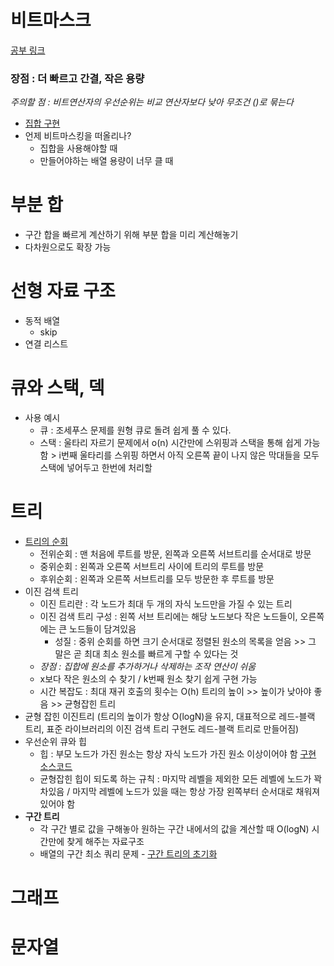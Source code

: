 # 비트마스크
[공부 링크](http://graphics.stanford.edu/~seander/bithacks.html)
### 장점 : 더 빠르고 간결, 작은 용량
*주의할 점 : 비트연산자의 우선순위는 비교 연산자보다 낮아 무조건 ()로 묶는다*
- [집합 구현](https://github.com/rbdus0715/algorithm/blob/main/study2/001_bitmaskBasic.cpp)
- 언제 비트마스킹을 떠올리나?
  - 집합을 사용해야할 때
  - 만들어야하는 배열 용량이 너무 클 때
# 부분 합
- 구간 합을 빠르게 계산하기 위해 부분 합을 미리 계산해놓기
- 다차원으로도 확장 가능
# 선형 자료 구조
- 동적 배열
  - skip
- 연결 리스트
# 큐와 스택, 덱
- 사용 예시
  - 큐 : 조세푸스 문제를 원형 큐로 돌려 쉽게 풀 수 있다.
  - 스택 : 울타리 자르기 문제에서 o(n) 시간만에 스위핑과 스택을 통해 쉽게 가능함 > i번째 울타리를 스위핑 하면서 아직 오른쪽 끝이 나지 않은 막대들을 모두 스택에 넣어두고 한번에 처리할 
# 트리
- [트리의 순회]()
  - 전위순회 : 맨 처음에 루트를 방문, 왼쪽과 오른쪽 서브트리를 순서대로 방문
  - 중위순회 : 왼쪽과 오른쪽 서브트리 사이에 트리의 루트를 방문
  - 후위순회 : 왼쪽과 오른쪽 서브트리를 모두 방문한 후 루트를 방문
- 이진 검색 트리
  - 이진 트리란 : 각 노드가 최대 두 개의 자식 노드만을 가질 수 있는 트리
  - 이진 검색 트리 구성 : 왼쪽 서브 트리에는 해당 노드보다 작은 노드들이, 오른쪽에는 큰 노드들이 담겨있음
    - 성질 : 중위 순회를 하면 크기 순서대로 정렬된 원소의 목록을 얻음 >> 그 말은 곧 최대 최소 원소를 빠르게 구할 수 있다는 것
  - *장점 : 집합에 원소를 추가하거나 삭제하는 조작 연산이 쉬움*
  - x보다 작은 원소의 수 찾기 / k번째 원소 찾기 쉽게 구현 가능
  - 시간 복잡도 : 최대 재귀 호출의 횟수는 O(h) 트리의 높이 >> 높이가 낮아야 좋음 >> 균형잡힌 트리
- 균형 잡힌 이진트리 (트리의 높이가 항상 O(logN)을 유지, 대표적으로 레드-블랙 트리, 표준 라이브러리의 이진 검색 트리 구현도 레드-블랙 트리로 만들어짐)
- 우선순위 큐와 힙
  - 힙 : 부모 노드가 가진 원소는 항상 자식 노드가 가진 원소 이상이어야 함 [구현 소스코드](https://github.com/rbdus0715/algorithm/blob/main/study2/011_heap.cpp)
  - 균형잡힌 힙이 되도록 하는 규칙 : 마지막 레벨을 제외한 모든 레벨에 노드가 꽉 차있음 / 마지막 레벨에 노드가 있을 때는 항상 가장 왼쪽부터 순서대로 채워져 있어야 함
- **구간 트리**
  - 각 구간 별로 값을 구해놓아 원하는 구간 내에서의 값을 계산할 때 O(logN) 시간만에 찾게 해주는 자료구조
  - 배열의 구간 최소 쿼리 문제 - [구간 트리의 초기화](https://github.com/rbdus0715/algorithm/blob/main/study2/012_segmentTree.cpp)
# 그래프

# 문자열
